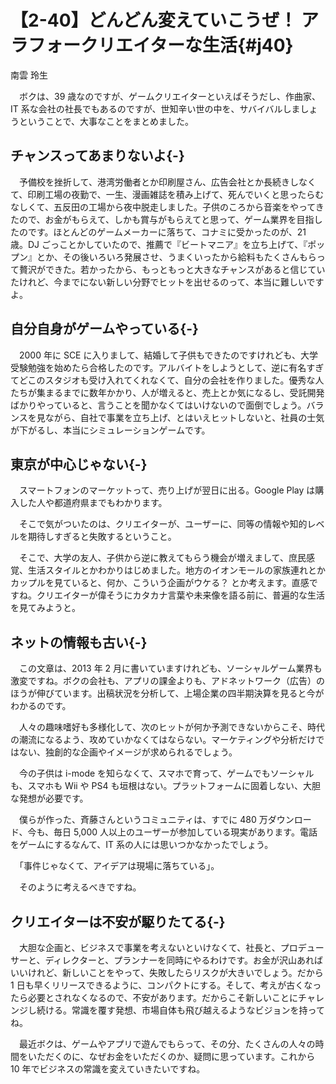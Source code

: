 # 【2-40】どんどん変えていこうぜ！ アラフォークリエイターな生活{#j40}

<div class="author">南雲 玲生</div>

　ボクは、39 歳なのですが、ゲームクリエイターといえばそうだし、作曲家、IT 系な会社の社長でもあるのですが、世知辛い世の中を、サバイバルしましょうということで、大事なことをまとめました。

## チャンスってあまりないよ{-}

　予備校を挫折して、港湾労働者とか印刷屋さん、広告会社とか長続きしなくて、印刷工場の夜勤で、一生、漫画雑誌を積み上げて、死んでいくと思ったらむなしくて、五反田の工場から夜中脱走しました。子供のころから音楽をやってきたので、お金がもらえて、しかも賞与がもらえてと思って、ゲーム業界を目指したのです。ほとんどのゲームメーカーに落ちて、コナミに受かったのが、21 歳。DJ ごっことかしていたので、推薦で『ビートマニア』を立ち上げて、『ポップン』とか、その後いろいろ発展させ、うまくいったから給料もたくさんもらって贅沢ができた。若かったから、もっともっと大きなチャンスがあると信じていたけれど、今までにない新しい分野でヒットを出せるのって、本当に難しいですよ。

## 自分自身がゲームやっている{-}

　2000 年に SCE に入りまして、結婚して子供もできたのですけれども、大学受験勉強を始めたら合格したのです。アルバイトをしようとして、逆に有名すぎてどこのスタジオも受け入れてくれなくて、自分の会社を作りました。優秀な人たちが集まるまでに数年かかり、人が増えると、売上とか気になるし、受託開発ばかりやっていると、言うことを聞かなくてはいけないので面倒でしょう。バランスを見ながら、自社で事業を立ち上げ、とはいえヒットしないと、社員の士気が下がるし、本当にシミュレーションゲームです。

## 東京が中心じゃない{-}

　スマートフォンのマーケットって、売り上げが翌日に出る。Google Play は購入した人や都道府県までもわかります。

　そこで気がついたのは、クリエイターが、ユーザーに、同等の情報や知的レベルを期待しすぎると失敗するということ。

　そこで、大学の友人、子供から逆に教えてもらう機会が増えまして、庶民感覚、生活スタイルとかわかりはじめました。地方のイオンモールの家族連れとかカップルを見ていると、何か、こういう企画がウケる？ とか考えます。直感ですね。クリエイターが偉そうにカタカナ言葉や未来像を語る前に、普遍的な生活を見てみようと。

## ネットの情報も古い{-}

　この文章は、2013 年 2 月に書いていますけれども、ソーシャルゲーム業界も激変ですね。ボクの会社も、アプリの課金よりも、アドネットワーク（広告）のほうが伸びています。出稿状況を分析して、上場企業の四半期決算を見ると今がわかるのです。

　人々の趣味嗜好も多様化して、次のヒットが何か予測できないからこそ、時代の潮流になるよう、攻めていかなくてはならない。マーケティングや分析だけではない、独創的な企画やイメージが求められるでしょう。

　今の子供は i-mode を知らなくて、スマホで育って、ゲームでもソーシャルも、スマホも Wii や PS4 も垣根はない。プラットフォームに固着しない、大胆な発想が必要です。

　僕らが作った、斉藤さんというコミュニティは、すでに 480 万ダウンロード、今も、毎日 5,000 人以上のユーザーが参加している現実があります。電話をゲームにするなんて、IT 系の人には思いつかなかったでしょう。

　「事件じゃなくて、アイデアは現場に落ちている」。

　そのように考えるべきですね。

## クリエイターは不安が駆りたてる{-}

　大胆な企画と、ビジネスで事業を考えないといけなくて、社長と、プロデューサーと、ディレクターと、プランナーを同時にやるわけです。お金が沢山あればいいけれど、新しいことをやって、失敗したらリスクが大きいでしょう。だから 1 日も早くリリースできるように、コンパクトにする。そして、考えが古くなったら必要とされなくなるので、不安があります。だからこそ新しいことにチャレンジし続ける。常識を覆す発想、市場自体も飛び越えるようなビジョンを持ってね。

　最近ボクは、ゲームやアプリで遊んでもらって、その分、たくさんの人々の時間をいただくのに、なぜお金をいただくのか、疑問に思っています。これから 10 年でビジネスの常識を変えていきたいですね。

